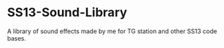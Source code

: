 # SS13-Sound-Library
A library of sound effects made by me for TG station and other SS13 code bases. 
